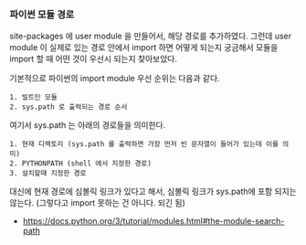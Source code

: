### 파이썬 모듈 경로

site-packages 에 user module 을 만들어서, 해당 경로를 추가하였다.
그런데 user module 이 실제로 있는 경로 안에서 import 하면 어떻게 되는지 궁금해서 모듈을 import 할 때 어떤 것이 우선시 되는지 찾아보았다.

기본적으로 파이썬의 import module 우선 순위는 다음과 같다.
```
1. 빌트인 모듈
2. sys.path 로 출력되는 경로 순서
```

여기서 sys.path 는 아래의 경로들을 의미한다.
```
1. 현재 디렉토리 (sys.path 를 출력하면 가장 먼저 빈 문자열이 들어가 있는데 이를 의미)
2. PYTHONPATH (shell 에서 지정한 경로)
3. 설치할때 지정한 경로
```

대신에 현재 경로에 심볼릭 링크가 있다고 해서, 심볼릭 링크가 sys.path에 포함 되지는 않는다. (그렇다고 import 못하는 건 아니다. 되긴 됨)

* https://docs.python.org/3/tutorial/modules.html#the-module-search-path
